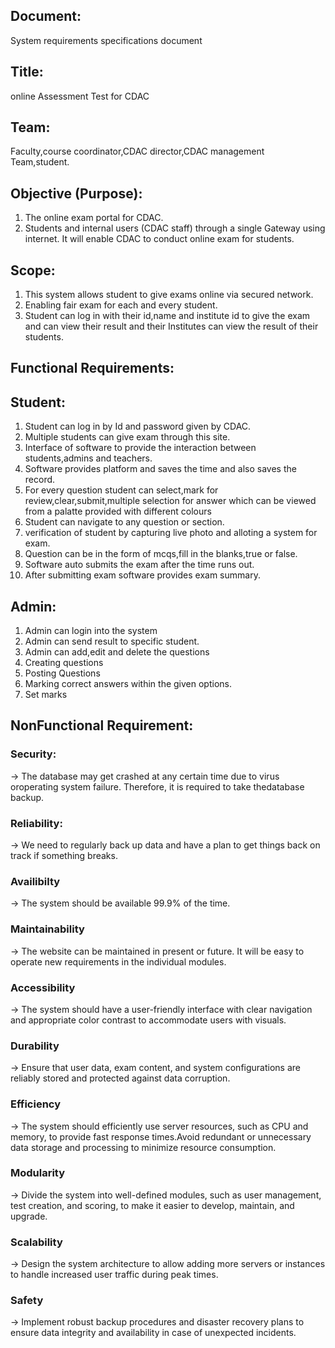 ## Document:
System requirements specifications document

## Title:
online Assessment Test for CDAC

## Team:
Faculty,course coordinator,CDAC director,CDAC management Team,student.

## Objective (Purpose):
1. The online exam portal for CDAC.
2. Students and internal users (CDAC staff) through a single Gateway using internet. It will enable CDAC to conduct online exam for students.

## Scope:
1. This system allows student to give exams online via secured network.
2. Enabling fair exam for each and every student.
3. Student can log in with their id,name and institute id to give the exam and can view their result and their Institutes can view the result of their students.

## Functional Requirements:

## <b>Student:</b>
	
1. Student can log in by Id and password given by CDAC.
2. Multiple students can give exam through this site.
3. Interface of software to provide the interaction between students,admins and teachers.
4. Software provides platform and saves the time and also saves the record.
5. For every question student can select,mark for review,clear,submit,multiple selection for answer which can be viewed from a palatte provided with different colours
6. Student can navigate to any question or section.
7. verification of student by capturing live photo and alloting a system for exam.
8. Question can be in the form of mcqs,fill in the blanks,true or false.
9. Software auto submits the exam after the time runs out.
10. After submitting exam software provides exam summary.

## <b>Admin:</b>
	
1. Admin can login into the system 
2. Admin can send result to specific student.
3. Admin can add,edit and delete the questions
4. Creating questions
5. Posting Questions
6. Marking correct answers within the given options.
7. Set marks


## NonFunctional Requirement:

### Security:
-> The database may get crashed at any certain time due to virus oroperating system failure. Therefore, it is required to take thedatabase backup.

### Reliability:
-> We need to regularly back up data and have a plan to get things back on track if something breaks.

### Availibilty
-> The system should be available 99.9% of the time.

### Maintainability
-> The website can be maintained in present or future. It will be easy to operate new requirements in the individual modules.

### Accessibility
-> The system should have a user-friendly interface with clear navigation and appropriate color contrast to accommodate users with visuals.

### Durability
-> Ensure that user data, exam content, and system configurations are reliably stored and protected against data corruption.

### Efficiency
-> The system should efficiently use server resources, such as CPU and memory, to provide fast response times.Avoid redundant or unnecessary data storage and processing to minimize resource consumption.

### Modularity
-> Divide the system into well-defined modules, such as user management, test creation, and scoring, to make it easier to develop, maintain, and upgrade.

### Scalability
-> Design the system architecture to allow adding more servers or instances to handle increased user traffic during peak times.

### Safety
-> Implement robust backup procedures and disaster recovery plans to ensure data integrity and availability in case of unexpected incidents.
